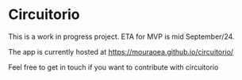 # Circuitorio

This is a work in progress project. ETA for MVP is mid September/24. 

The app is currently hosted at https://mouraoea.github.io/circuitorio/

Feel free to get in touch if you want to contribute with circuitorio
